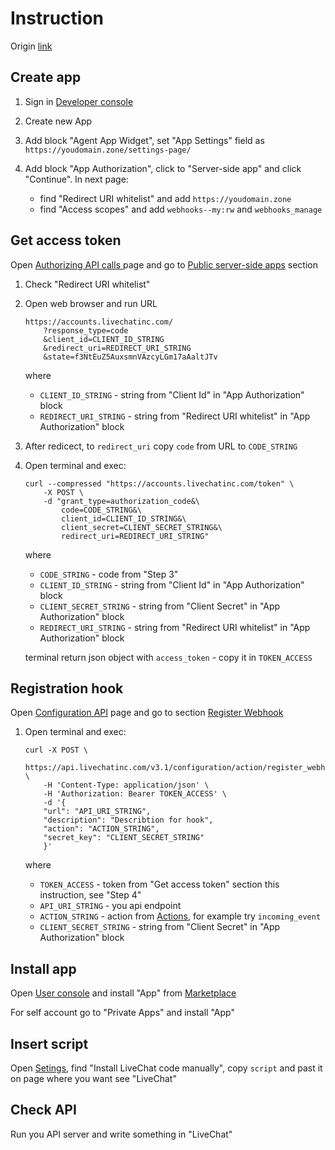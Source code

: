 # Instruction

Origin [link](https://developers.livechat.com/docs/getting-started/guides/webhook-apps/)

## Create app

1. Sign in [Developer console](https://developers.livechat.com/console/) 
2. Create new App
3. Add block "Agent App Widget", set "App Settings" field as `https://youdomain.zone/settings-page/`
	
4. Add block "App Authorization", click to "Server-side app" and click "Continue". In next page:
	* find "Redirect URI whitelist" and add `https://youdomain.zone`
	* find "Access scopes" and add `webhooks--my:rw` and `webhooks_manage`


## Get access token

Open [Authorizing API calls
](https://developers.livechat.com/docs/getting-started/authorization/#agent-authorization-flows) page and go to [Public server-side apps](https://developers.livechat.com/docs/getting-started/authorization/#public-server-side-apps) section

1. Check "Redirect URI whitelist"
2. Open web browser and run URL
	```
	https://accounts.livechatinc.com/
		?response_type=code
		&client_id=CLIENT_ID_STRING
		&redirect_uri=REDIRECT_URI_STRING
		&state=f3NtEuZ5AuxsmnVAzcyLGm17aAaltJTv
	```
	where
	* `CLIENT_ID_STRING` - string from "Client Id" in "App Authorization" block
	* `REDIRECT_URI_STRING` - string from "Redirect URI whitelist" in "App Authorization" block
		
3. After redicect, to `redirect_uri` copy `code` from URL to `CODE_STRING`
4. Open terminal and exec:
	```
	curl --compressed "https://accounts.livechatinc.com/token" \
		-X POST \
		-d "grant_type=authorization_code&\
			code=CODE_STRING&\
			client_id=CLIENT_ID_STRING&\
			client_secret=CLIENT_SECRET_STRING&\
			redirect_uri=REDIRECT_URI_STRING"
	``` 
	where 
	* `CODE_STRING` - code from "Step 3"
	* `CLIENT_ID_STRING` - string from "Client Id" in "App Authorization" block
	* `CLIENT_SECRET_STRING` - string from "Client Secret" in "App Authorization" block
	* `REDIRECT_URI_STRING` - string from "Redirect URI whitelist" in "App Authorization" block

	terminal return json object with `access_token` - copy it in `TOKEN_ACCESS`
	

## Registration hook
	
Open [Configuration API](https://developers.livechat.com/docs/management/configuration-api) page and go to section [Register Webhook](https://developers.livechat.com/docs/management/configuration-api/#register-webhook)

1. Open terminal and exec:

	```
	curl -X POST \
		https://api.livechatinc.com/v3.1/configuration/action/register_webhook \
		-H 'Content-Type: application/json' \
		-H 'Authorization: Bearer TOKEN_ACCESS' \
		-d '{
        "url": "API_URI_STRING",
        "description": "Describtion for hook",
        "action": "ACTION_STRING",
        "secret_key": "CLIENT_SECRET_STRING"  
		}'

	```
	where
	* `TOKEN_ACCESS` - token from "Get access token" section this instruction, see "Step 4"
	* `API_URI_STRING` - you api endpoint
	* `ACTION_STRING` - action from [Actions](https://developers.livechat.com/docs/management/configuration-api/#triggering-actions), for example try `incoming_event`
	* `CLIENT_SECRET_STRING` - string from "Client Secret" in "App Authorization" block

	
## Install app

Open [User console](https://my.livechatinc.com/home) and install "App" from [Marketplace](https://my.livechatinc.com/marketplace)

For self account go to "Private Apps" and install "App"

## Insert script

Open [Setings](https://my.livechatinc.com/settings/code), find "Install LiveChat code manually", copy `script` and past it on page
where you want see "LiveChat"


## Check API

Run you API server and write something in "LiveChat"